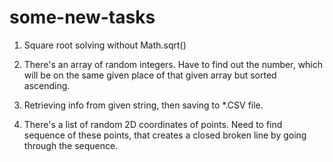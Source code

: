 # some-new-tasks
1. Square root solving without Math.sqrt() 
2. There's an array of random integers. Have to find out the number, which will be on the
same given place of that given array but sorted ascending.

3. Retrieving info from given string, then saving to *.CSV file. 
4. There's a list of random 2D coordinates of points. Need to find sequence of these points, that creates a closed broken
line by going through the sequence.
